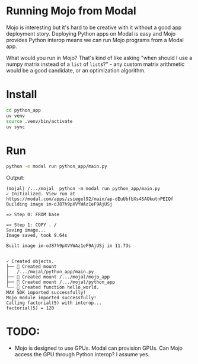 # Running Mojo from Modal

Mojo is interesting but it's hard to be creative with it without a good app deployment story. Deploying Python apps on Modal is easy and Mojo provides Python interop means we can run Mojo programs from a Modal app.

What would you run in Mojo? That's kind of like asking "when should I use a numpy matrix instead of a `list` of `list`s?" - any custom matrix arithmetic would be a good candidate, or an optimization algorithm.

# Install

```sh
cd python_app
uv venv
source .venv/bin/activate
uv sync
```

# Run

```sh
python -m modal run python_app/main.py
```

Output:

```
(mojal) /.../mojal  python -m modal run python_app/main.py
✓ Initialized. View run at 
https://modal.com/apps/zsiegel92/main/ap-dEuUbfbXs4SAOkutnPEIQf
Building image im-oJ87h9pXVYWAz1eF9AjUSj

=> Step 0: FROM base

=> Step 1: COPY . /
Saving image...
Image saved, took 9.64s

Built image im-oJ87h9pXVYWAz1eF9AjUSj in 11.73s


✓ Created objects.
├── 🔨 Created mount 
│   /.../mojal/python_app/main.py
├── 🔨 Created mount /.../mojal/mojo_app
├── 🔨 Created mount /.../mojal/python_app
└── 🔨 Created function hello_world.
MAX SDK imported successfully!
Mojo module imported successfully!
Calling factorial(5) with interop...
factorial(5) = 120
```

# TODO:

- Mojo is designed to use GPUs. Modal can provision GPUs. Can Mojo access the GPU through Python interop? I assume yes.